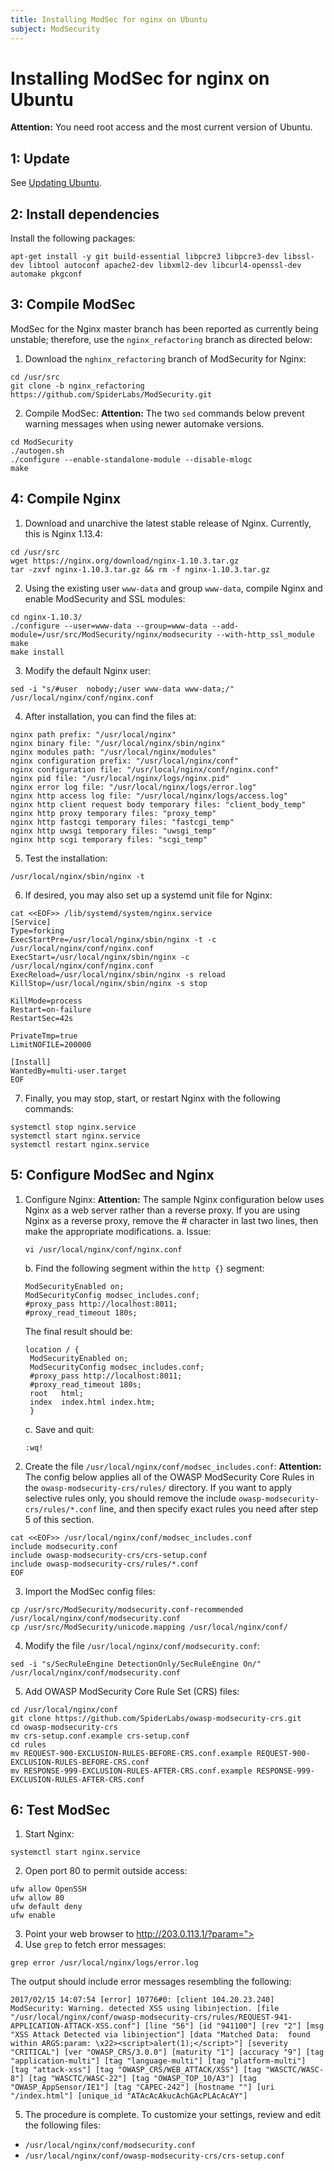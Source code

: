 ```yaml
---
title: Installing ModSec for nginx on Ubuntu
subject: ModSecurity
---
```


# Installing ModSec for nginx on Ubuntu
**Attention:** You need root access and the most current version of Ubuntu.
## 1: Update
See [Updating Ubuntu](https://www.thermo.io/how-to/security/updating-ubuntu).
## 2: Install dependencies
Install the following packages:
```
apt-get install -y git build-essential libpcre3 libpcre3-dev libssl-dev libtool autoconf apache2-dev libxml2-dev libcurl4-openssl-dev automake pkgconf
```
## 3: Compile ModSec
ModSec for the Nginx master branch has been reported as currently being unstable; therefore, use the `nginx_refactoring` branch as directed below:
1. Download the `nghinx_refactoring` branch of ModSecurity for Nginx:
```
cd /usr/src
git clone -b nginx_refactoring https://github.com/SpiderLabs/ModSecurity.git
```
2. Compile ModSec:
**Attention:** The two `sed` commands below prevent warning messages when using newer automake versions.
```
cd ModSecurity
./autogen.sh
./configure --enable-standalone-module --disable-mlogc
make
```
## 4: Compile Nginx
1. Download and unarchive the latest stable release of Nginx. Currently, this is Nginx 1.13.4:
```
cd /usr/src
wget https://nginx.org/download/nginx-1.10.3.tar.gz
tar -zxvf nginx-1.10.3.tar.gz && rm -f nginx-1.10.3.tar.gz
```
2. Using the existing user `www-data` and group `www-data`, compile Nginx and enable ModSecurity and SSL modules:
```
cd nginx-1.10.3/
./configure --user=www-data --group=www-data --add-module=/usr/src/ModSecurity/nginx/modsecurity --with-http_ssl_module
make
make install
```
3. Modify the default Nginx user:
```
sed -i "s/#user  nobody;/user www-data www-data;/" /usr/local/nginx/conf/nginx.conf
```
4. After installation, you can find the files at:
```
nginx path prefix: "/usr/local/nginx"
nginx binary file: "/usr/local/nginx/sbin/nginx"
nginx modules path: "/usr/local/nginx/modules"
nginx configuration prefix: "/usr/local/nginx/conf"
nginx configuration file: "/usr/local/nginx/conf/nginx.conf"
nginx pid file: "/usr/local/nginx/logs/nginx.pid"
nginx error log file: "/usr/local/nginx/logs/error.log"
nginx http access log file: "/usr/local/nginx/logs/access.log"
nginx http client request body temporary files: "client_body_temp"
nginx http proxy temporary files: "proxy_temp"
nginx http fastcgi temporary files: "fastcgi_temp"
nginx http uwsgi temporary files: "uwsgi_temp"
nginx http scgi temporary files: "scgi_temp"
```
5. Test the installation:
```
/usr/local/nginx/sbin/nginx -t
```
6. If desired, you may also set up a systemd unit file for Nginx:
```
cat <<EOF>> /lib/systemd/system/nginx.service
[Service]
Type=forking
ExecStartPre=/usr/local/nginx/sbin/nginx -t -c /usr/local/nginx/conf/nginx.conf
ExecStart=/usr/local/nginx/sbin/nginx -c /usr/local/nginx/conf/nginx.conf
ExecReload=/usr/local/nginx/sbin/nginx -s reload
KillStop=/usr/local/nginx/sbin/nginx -s stop

KillMode=process
Restart=on-failure
RestartSec=42s

PrivateTmp=true
LimitNOFILE=200000

[Install]
WantedBy=multi-user.target
EOF
```
7. Finally, you may stop, start, or restart Nginx with the following commands:
```
systemctl stop nginx.service
systemctl start nginx.service
systemctl restart nginx.service
```
## 5: Configure ModSec and Nginx
1. Configure Nginx:
**Attention:** The sample Nginx configuration below uses Nginx as a web server rather than a reverse proxy. If you are using Nginx as a reverse proxy, remove the # character in last two lines, then make the appropriate modifications.
   a. Issue:
   ```
   vi /usr/local/nginx/conf/nginx.conf
   ```
   b. Find the following segment within the `http {}` segment:
   ```
   ModSecurityEnabled on;
   ModSecurityConfig modsec_includes.conf;
   #proxy_pass http://localhost:8011;
   #proxy_read_timeout 180s;
   ```
   The final result should be:
   ```
   location / {
    ModSecurityEnabled on;
    ModSecurityConfig modsec_includes.conf;
    #proxy_pass http://localhost:8011;
    #proxy_read_timeout 180s;
    root   html;
    index  index.html index.htm;
    }
   ```
   c. Save and quit:
   ```
   :wq!
   ```
2. Create the file ``/usr/local/nginx/conf/modsec_includes.conf``:
**Attention:** The config below applies all of the OWASP ModSecurity Core Rules in the ``owasp-modsecurity-crs/rules/`` directory. If you want to apply selective rules only, you should remove the include ``owasp-modsecurity-crs/rules/*.conf`` line, and then specify exact rules you need after step 5 of this section.
```
cat <<EOF>> /usr/local/nginx/conf/modsec_includes.conf
include modsecurity.conf
include owasp-modsecurity-crs/crs-setup.conf
include owasp-modsecurity-crs/rules/*.conf
EOF
```
3. Import the ModSec config files:
```
cp /usr/src/ModSecurity/modsecurity.conf-recommended /usr/local/nginx/conf/modsecurity.conf
cp /usr/src/ModSecurity/unicode.mapping /usr/local/nginx/conf/
```
4. Modify the file ``/usr/local/nginx/conf/modsecurity.conf``:
```
sed -i "s/SecRuleEngine DetectionOnly/SecRuleEngine On/" /usr/local/nginx/conf/modsecurity.conf
```
5. Add OWASP ModSecurity Core Rule Set (CRS) files:
```
cd /usr/local/nginx/conf
git clone https://github.com/SpiderLabs/owasp-modsecurity-crs.git
cd owasp-modsecurity-crs
mv crs-setup.conf.example crs-setup.conf
cd rules
mv REQUEST-900-EXCLUSION-RULES-BEFORE-CRS.conf.example REQUEST-900-EXCLUSION-RULES-BEFORE-CRS.conf
mv RESPONSE-999-EXCLUSION-RULES-AFTER-CRS.conf.example RESPONSE-999-EXCLUSION-RULES-AFTER-CRS.conf
```
## 6: Test ModSec
1. Start Nginx:
```
systemctl start nginx.service
```
2. Open port 80 to permit outside access:
```
ufw allow OpenSSH
ufw allow 80
ufw default deny
ufw enable
```
3. Point your web browser to http://203.0.113.1/?param="><script>alert(1);</script>
4. Use `grep` to fetch error messages:
```
grep error /usr/local/nginx/logs/error.log
```
The output should include error messages resembling the following:
```
2017/02/15 14:07:54 [error] 10776#0: [client 104.20.23.240] ModSecurity: Warning. detected XSS using libinjection. [file "/usr/local/nginx/conf/owasp-modsecurity-crs/rules/REQUEST-941-APPLICATION-ATTACK-XSS.conf"] [line "56"] [id "941100"] [rev "2"] [msg "XSS Attack Detected via libinjection"] [data "Matched Data:  found within ARGS:param: \x22><script>alert(1);</script>"] [severity "CRITICAL"] [ver "OWASP_CRS/3.0.0"] [maturity "1"] [accuracy "9"] [tag "application-multi"] [tag "language-multi"] [tag "platform-multi"] [tag "attack-xss"] [tag "OWASP_CRS/WEB_ATTACK/XSS"] [tag "WASCTC/WASC-8"] [tag "WASCTC/WASC-22"] [tag "OWASP_TOP_10/A3"] [tag "OWASP_AppSensor/IE1"] [tag "CAPEC-242"] [hostname ""] [uri "/index.html"] [unique_id "ATAcAcAkucAchGAcPLAcAcAY"]
```
5. The procedure is complete. To customize your settings, review and edit the following files:
* `/usr/local/nginx/conf/modsecurity.conf`
* `/usr/local/nginx/conf/owasp-modsecurity-crs/crs-setup.conf`
